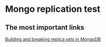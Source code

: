 # Mongo replication test

## The most important links
[Building and breaking replica sets in MongoDB](https://www.compose.io/articles/building-and-breaking-replica-sets-in-mongodb/)
